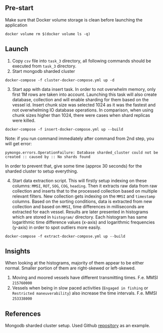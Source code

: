 ## Pre-start
Make sure that Docker volume storage is clean before launching the application

```
docker volume rm $(docker volume ls -q)
``` 

## Launch

1. Copy `csv` file into `task_3` directory, all following commands should be executed from `task_3` directory.
2. Start mongodb sharded cluster
```
docker-compose -f cluster-docker-compose.yml up -d
```
3. Start app with data insert task. In order to not overwhelm memory, only first 1M rows are taken into account. Launching this task will also create database, collection and will enable sharding for them based on the vessel id. Insert chunk size was selected 1024 as it was the fastest and not overwhelming IO database operations. In comparison, when using chunk sizes higher than 1024, there were cases when shard replicas were killed.
```
docker-compose -f insert-docker-compose.yml up --build
```

Note: if you run command immediately after command from 2nd step, you will get error:
```
pymongo.errors.OperationFailure: Database sharded_cluster could not be created :: caused by :: No shards found
```
In order to prevent that, give some time (approx 30 seconds) for the sharded cluster to setup everything.

4. Start data extraction script. This will firstly setup indexing on these columns: `MMSI`, `ROT`, `SOG`, `COG`, `heading`. Then it extracts raw data from raw collection and inserts that to the processed collection based on multiple relevant filters. New collection gets indexing on the `MMSI` and `timestamp` columns. Based on the sorting conditions, data is extracted from new collection and based on `MMSI`, time differences in milliseconds are extracted for each vessel. Results are later presented in histograms which are stored in `histogram/` directory. Each histogram has same logarithmic time difference values (x-axis) and logarithmic frequencies (y-axis) in order to spot outliers more easily.
```
docker-compose -f extract-docker-compose.yml up --build
```

## Insights
When looking at the histograms, majority of them appear to be either normal. Smaller portion of them are right-skewed or left-skewed.

1. Moving and moored vessels have different transmitting times. F.e. MMSI `215760000`
2. Vessels when being in slow paced activities (`Engaged in fishing` or `Restricted maneuverability`) also increase the time intervals. F.e. MMSI `253338000`


## References

Mongodb sharded cluster setup. Used Github [repository](https://github.com/pkdone/sharded-mongodb-docker ) as an example. 
